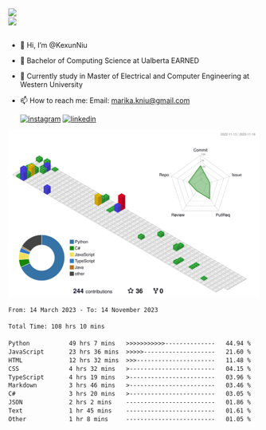 <a href="https://github.com/anuraghazra/github-readme-stats">
  <img align="center" src="https://github-readme-stats.vercel.app/api?username=KexunNiu&show_icons=true" />
</a>
</br>
<a href="https://github.com/anuraghazra/github-readme-stats">
  <img align="center" src="https://github-readme-stats.vercel.app/api/top-langs/?username=KexunNiu" />
</a>

</br>
</br>

- 👋 Hi, I’m @KexunNiu
- 👀 Bachelor of Computing Science at Ualberta EARNED
- 🌱 Currently study in Master of Electrical and Computer Engineering at Western University
- 📫 How to reach me: Email: marika.kniu@gmail.com
  
  [![instagram](https://github.com/shikhar1020jais1/Git-Social/blob/master/Icons/Instagram1.png (Instagram))][1] [![linkedin](https://github.com/shikhar1020jais1/Git-Social/blob/master/Icons/LinkedIn1.png (LinkedIn))][2]

<!-- To Link your profile to the media buttons -->

[1]: https://www.instagram.com/barryn719_
[2]: https://www.linkedin.com/in/kexun-niu



![](./profile-3d-contrib/profile-gitblock.svg)

<!--START_SECTION:waka-->

```txt
From: 14 March 2023 - To: 14 November 2023

Total Time: 108 hrs 10 mins

Python           49 hrs 7 mins   >>>>>>>>>>>--------------   44.94 %
JavaScript       23 hrs 36 mins  >>>>>--------------------   21.60 %
HTML             12 hrs 32 mins  >>>----------------------   11.48 %
CSS              4 hrs 32 mins   >------------------------   04.15 %
TypeScript       4 hrs 19 mins   >------------------------   03.96 %
Markdown         3 hrs 46 mins   >------------------------   03.46 %
C#               3 hrs 20 mins   >------------------------   03.05 %
JSON             2 hrs 2 mins    -------------------------   01.86 %
Text             1 hr 45 mins    -------------------------   01.61 %
Other            1 hr 8 mins     -------------------------   01.05 %
```

<!--END_SECTION:waka-->

